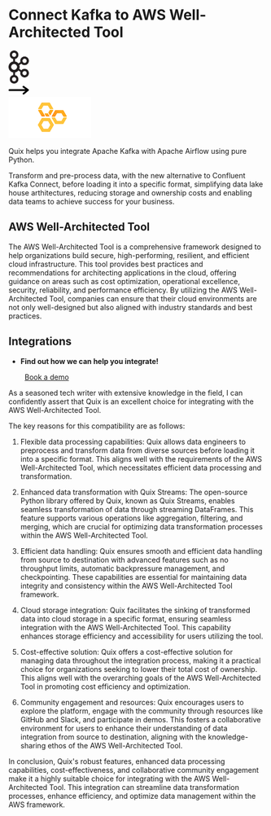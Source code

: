 # Connect Kafka to AWS Well-Architected Tool

<div class="connect-images cards blog-grid-card" markdown>
<div>
<img src="../images/kafka_logo.png" width="40px" />
</div>
<div>
<img src="../images/arrow.svg" width="40px" />
</div>
<div>
<img src="./images/aws-well-architected-tool_1.jpg" />
</div>
</div>

Quix helps you integrate Apache Kafka with Apache Airflow using pure Python.

Transform and pre-process data, with the new alternative to Confluent Kafka Connect, before loading it into a specific format, simplifying data lake house arthitectures, reducing storage and ownership costs and enabling data teams to achieve success for your business.

## AWS Well-Architected Tool

The AWS Well-Architected Tool is a comprehensive framework designed to help organizations build secure, high-performing, resilient, and efficient cloud infrastructure. This tool provides best practices and recommendations for architecting applications in the cloud, offering guidance on areas such as cost optimization, operational excellence, security, reliability, and performance efficiency. By utilizing the AWS Well-Architected Tool, companies can ensure that their cloud environments are not only well-designed but also aligned with industry standards and best practices.

## Integrations

<div class="grid cards" markdown>

- __Find out how we can help you integrate!__

    <a class="md-button md-button--primary" href="https://share.hsforms.com/1iW0TmZzKQMChk0lxd_tGiw4yjw2?__hstc=175542013.2303933fbd746c0ac86d9ccbe9bc9100.1728383268831.1729603416735.1729620918855.31&__hssc=175542013.1.1729620918855&__hsfp=2132701734" target="_blank" style="margin:.5rem;">Book a demo</a>

</div>


As a seasoned tech writer with extensive knowledge in the field, I can confidently assert that Quix is an excellent choice for integrating with the AWS Well-Architected Tool. 

The key reasons for this compatibility are as follows:

1. Flexible data processing capabilities: Quix allows data engineers to preprocess and transform data from diverse sources before loading it into a specific format. This aligns well with the requirements of the AWS Well-Architected Tool, which necessitates efficient data processing and transformation.

2. Enhanced data transformation with Quix Streams: The open-source Python library offered by Quix, known as Quix Streams, enables seamless transformation of data through streaming DataFrames. This feature supports various operations like aggregation, filtering, and merging, which are crucial for optimizing data transformation processes within the AWS Well-Architected Tool.

3. Efficient data handling: Quix ensures smooth and efficient data handling from source to destination with advanced features such as no throughput limits, automatic backpressure management, and checkpointing. These capabilities are essential for maintaining data integrity and consistency within the AWS Well-Architected Tool framework.

4. Cloud storage integration: Quix facilitates the sinking of transformed data into cloud storage in a specific format, ensuring seamless integration with the AWS Well-Architected Tool. This capability enhances storage efficiency and accessibility for users utilizing the tool.

5. Cost-effective solution: Quix offers a cost-effective solution for managing data throughout the integration process, making it a practical choice for organizations seeking to lower their total cost of ownership. This aligns well with the overarching goals of the AWS Well-Architected Tool in promoting cost efficiency and optimization.

6. Community engagement and resources: Quix encourages users to explore the platform, engage with the community through resources like GitHub and Slack, and participate in demos. This fosters a collaborative environment for users to enhance their understanding of data integration from source to destination, aligning with the knowledge-sharing ethos of the AWS Well-Architected Tool.

In conclusion, Quix's robust features, enhanced data processing capabilities, cost-effectiveness, and collaborative community engagement make it a highly suitable choice for integrating with the AWS Well-Architected Tool. This integration can streamline data transformation processes, enhance efficiency, and optimize data management within the AWS framework.

